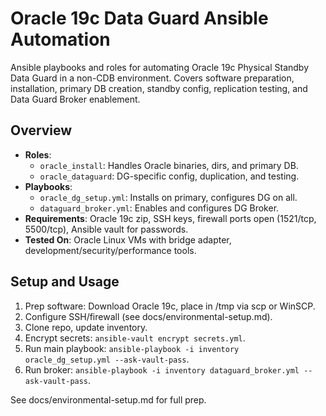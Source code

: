 # Oracle 19c Data Guard Ansible Automation

Ansible playbooks and roles for automating Oracle 19c Physical Standby Data Guard in a non-CDB environment. Covers software preparation, installation, primary DB creation, standby config, replication testing, and Data Guard Broker enablement.

## Overview
- **Roles**:
  - `oracle_install`: Handles Oracle binaries, dirs, and primary DB.
  - `oracle_dataguard`: DG-specific config, duplication, and testing.
- **Playbooks**:
  - `oracle_dg_setup.yml`: Installs on primary, configures DG on all.
  - `dataguard_broker.yml`: Enables and configures DG Broker.
- **Requirements**: Oracle 19c zip, SSH keys, firewall ports open (1521/tcp, 5500/tcp), Ansible vault for passwords.
- **Tested On**: Oracle Linux VMs with bridge adapter, development/security/performance tools.

## Setup and Usage
1. Prep software: Download Oracle 19c, place in /tmp via scp or WinSCP.
2. Configure SSH/firewall (see docs/environmental-setup.md).
3. Clone repo, update inventory.
4. Encrypt secrets: `ansible-vault encrypt secrets.yml`.
5. Run main playbook: `ansible-playbook -i inventory oracle_dg_setup.yml --ask-vault-pass`.
6. Run broker: `ansible-playbook -i inventory dataguard_broker.yml --ask-vault-pass`.

See docs/environmental-setup.md for full prep.


